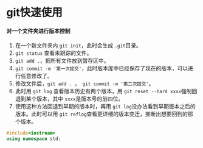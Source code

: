 # git快速使用
#### 对一个文件夹进行版本控制
1. 在一个新文件夹内 `git init`，此时会生成 `.git`目录。
2. `git status` 查看未跟踪的文件。
3. `git add .`，把所有文件放到暂存区中。
4. `git commit -m '第一次提交'`，此时版本库中已经保存了现在的版本，可以进行任意修改了。
5. 修改文件后，`git add . `，` git commit -m '第二次提交'`。
6. 此时用 `git log` 查看版本历史有两个版本，用 `git reset --hard xxxx`强制回退到某个版本，其中 `xxxx`是版本号的前四位。
7. 使用这种方法回退到早期的版本时，再用 `git log`没办法看到早期版本之后的版本。此时可以用 `git reflog`查看更详细的版本变迁，推断出想要回到的那个版本。

```cpp
#include<iostream>
using namespace std;
```